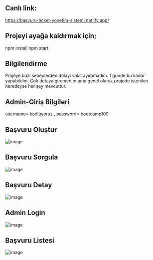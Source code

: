 ## Canlı link:
https://basvuru-ticket-yonetim-sistemi.netlify.app/
## Projeyi ayağa kaldırmak için;
npm install
npm start
## Bilgilendirme
Projeye bazı sebeplerden dolayı vakit ayıramadım. 1 günde bu kadar yapabildim. Çok detaya giremedim ama genel olarak projede istenilen neredeyse her şey mevcuttur.
## Admin-Giriş Bilgileri
username= kodluyoruz ,
password= bootcamp109
## Başvuru Oluştur
![image](https://github.com/esraaakgull/finalCasePatika/assets/94448231/3147dd29-c0f1-4c01-9726-62c6318de717)
## Başvuru Sorgula
![image](https://github.com/esraaakgull/finalCasePatika/assets/94448231/51c754cb-232b-493b-a4b9-786c1f0bb6a1)
## Başvuru Detay
![image](https://github.com/esraaakgull/finalCasePatika/assets/94448231/08c67a21-25c5-44e3-8f7a-3e516b6642da)
## Admin Login
![image](https://github.com/esraaakgull/finalCasePatika/assets/94448231/2b993594-6e55-4cbf-bdd9-04295fca457d)
## Başvuru Listesi
![image](https://github.com/esraaakgull/finalCasePatika/assets/94448231/4f57df30-80ac-4c00-99af-ecbd873b13c8)
